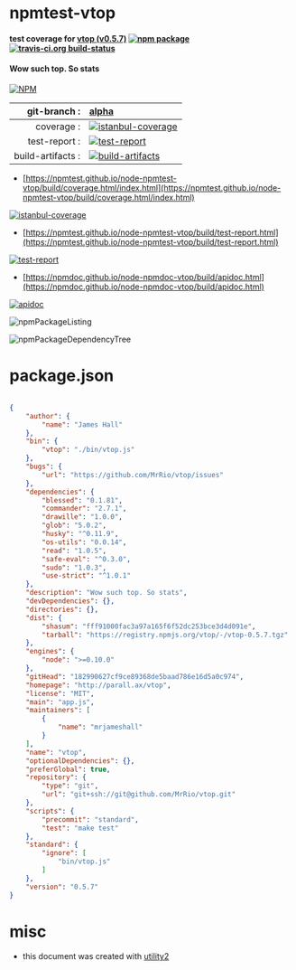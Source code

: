 # npmtest-vtop

#### test coverage for  [vtop (v0.5.7)](http://parall.ax/vtop)  [![npm package](https://img.shields.io/npm/v/npmtest-vtop.svg?style=flat-square)](https://www.npmjs.org/package/npmtest-vtop) [![travis-ci.org build-status](https://api.travis-ci.org/npmtest/node-npmtest-vtop.svg)](https://travis-ci.org/npmtest/node-npmtest-vtop)

#### Wow such top. So stats

[![NPM](https://nodei.co/npm/vtop.png?downloads=true&downloadRank=true&stars=true)](https://www.npmjs.com/package/vtop)

| git-branch : | [alpha](https://github.com/npmtest/node-npmtest-vtop/tree/alpha)|
|--:|:--|
| coverage : | [![istanbul-coverage](https://npmtest.github.io/node-npmtest-vtop/build/coverage.badge.svg)](https://npmtest.github.io/node-npmtest-vtop/build/coverage.html/index.html)|
| test-report : | [![test-report](https://npmtest.github.io/node-npmtest-vtop/build/test-report.badge.svg)](https://npmtest.github.io/node-npmtest-vtop/build/test-report.html)|
| build-artifacts : | [![build-artifacts](https://npmtest.github.io/node-npmtest-vtop/glyphicons_144_folder_open.png)](https://github.com/npmtest/node-npmtest-vtop/tree/gh-pages/build)|

- [https://npmtest.github.io/node-npmtest-vtop/build/coverage.html/index.html](https://npmtest.github.io/node-npmtest-vtop/build/coverage.html/index.html)

[![istanbul-coverage](https://npmtest.github.io/node-npmtest-vtop/build/screenCapture.buildCi.browser.%252Ftmp%252Fbuild%252Fcoverage.lib.html.png)](https://npmtest.github.io/node-npmtest-vtop/build/coverage.html/index.html)

- [https://npmtest.github.io/node-npmtest-vtop/build/test-report.html](https://npmtest.github.io/node-npmtest-vtop/build/test-report.html)

[![test-report](https://npmtest.github.io/node-npmtest-vtop/build/screenCapture.buildCi.browser.%252Ftmp%252Fbuild%252Ftest-report.html.png)](https://npmtest.github.io/node-npmtest-vtop/build/test-report.html)

- [https://npmdoc.github.io/node-npmdoc-vtop/build/apidoc.html](https://npmdoc.github.io/node-npmdoc-vtop/build/apidoc.html)

[![apidoc](https://npmdoc.github.io/node-npmdoc-vtop/build/screenCapture.buildCi.browser.%252Ftmp%252Fbuild%252Fapidoc.html.png)](https://npmdoc.github.io/node-npmdoc-vtop/build/apidoc.html)

![npmPackageListing](https://npmtest.github.io/node-npmtest-vtop/build/screenCapture.npmPackageListing.svg)

![npmPackageDependencyTree](https://npmtest.github.io/node-npmtest-vtop/build/screenCapture.npmPackageDependencyTree.svg)



# package.json

```json

{
    "author": {
        "name": "James Hall"
    },
    "bin": {
        "vtop": "./bin/vtop.js"
    },
    "bugs": {
        "url": "https://github.com/MrRio/vtop/issues"
    },
    "dependencies": {
        "blessed": "0.1.81",
        "commander": "2.7.1",
        "drawille": "1.0.0",
        "glob": "5.0.2",
        "husky": "^0.11.9",
        "os-utils": "0.0.14",
        "read": "1.0.5",
        "safe-eval": "^0.3.0",
        "sudo": "1.0.3",
        "use-strict": "^1.0.1"
    },
    "description": "Wow such top. So stats",
    "devDependencies": {},
    "directories": {},
    "dist": {
        "shasum": "fff91000fac3a97a165f6f52dc253bce3d4d091e",
        "tarball": "https://registry.npmjs.org/vtop/-/vtop-0.5.7.tgz"
    },
    "engines": {
        "node": ">=0.10.0"
    },
    "gitHead": "182990627cf9ce89368de5baad786e16d5a0c974",
    "homepage": "http://parall.ax/vtop",
    "license": "MIT",
    "main": "app.js",
    "maintainers": [
        {
            "name": "mrjameshall"
        }
    ],
    "name": "vtop",
    "optionalDependencies": {},
    "preferGlobal": true,
    "repository": {
        "type": "git",
        "url": "git+ssh://git@github.com/MrRio/vtop.git"
    },
    "scripts": {
        "precommit": "standard",
        "test": "make test"
    },
    "standard": {
        "ignore": [
            "bin/vtop.js"
        ]
    },
    "version": "0.5.7"
}
```



# misc
- this document was created with [utility2](https://github.com/kaizhu256/node-utility2)
